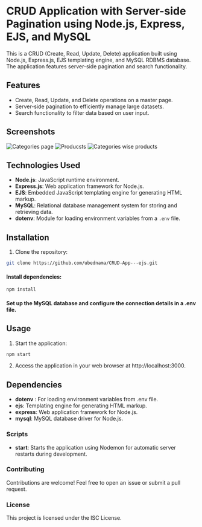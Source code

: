 # CRUD Application with Server-side Pagination using Node.js, Express, EJS, and MySQL

This is a CRUD (Create, Read, Update, Delete) application built using Node.js, Express.js, EJS templating engine, and MySQL RDBMS database. The application features server-side pagination and search functionality.

## Features

- Create, Read, Update, and Delete operations on a master page.
- Server-side pagination to efficiently manage large datasets.
- Search functionality to filter data based on user input.

## Screenshots

![Categories page](https://github.com/ubednama/CRUD-App---ejs/assets/61332446/97293d86-5ce6-4700-af7c-3232fb0a45e6)
![Producsts](https://github.com/ubednama/CRUD-App---ejs/assets/61332446/788d6ce1-92e7-4b01-921f-0cef72d685fb)
![Categories wise products](https://github.com/ubednama/CRUD-App---ejs/assets/61332446/b8c0895b-a373-47f1-b652-c3e85699c839)

## Technologies Used

- **Node.js**: JavaScript runtime environment.
- **Express.js**: Web application framework for Node.js.
- **EJS**: Embedded JavaScript templating engine for generating HTML markup.
- **MySQL**: Relational database management system for storing and retrieving data.
- **dotenv**: Module for loading environment variables from a `.env` file.

## Installation

1. Clone the repository:

```bash
git clone https://github.com/ubednama/CRUD-App---ejs.git
```

#### Install dependencies:
```bash 
npm install
```

#### Set up the MySQL database and configure the connection details in a .env file.
## Usage
1. Start the application:
```bash
npm start
```

2. Access the application in your web browser at http://localhost:3000.

## Dependencies
- **dotenv** : For loading environment variables from .env file.
- **ejs**: Templating engine for generating HTML markup.
- **express**: Web application framework for Node.js.
- **mysql**: MySQL database driver for Node.js.

### Scripts
- **start**: Starts the application using Nodemon for automatic server restarts during development.

### Contributing
Contributions are welcome! Feel free to open an issue or submit a pull request.

### License
This project is licensed under the ISC License.

